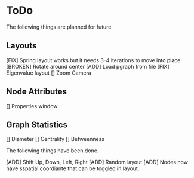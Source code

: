 #  ToDo

The following things are planned for future 

## Layouts
[FIX] Spring layout works but it needs 3-4 iterations to move into place
[BROKEN] Rotate around center
[ADD] Load pgraph from file
[FIX] Eigenvalue layout
[] Zoom Camera

## Node Attributes
[] Properties window

## Graph Statistics
[] Diameter
[] Centrality
[] Betweenness



The following things have been done.

[ADD] Shift Up, Down, Left, Right
[ADD] Random layout
[ADD] Nodes now have sspatial coordiante that can be toggled in layout.




